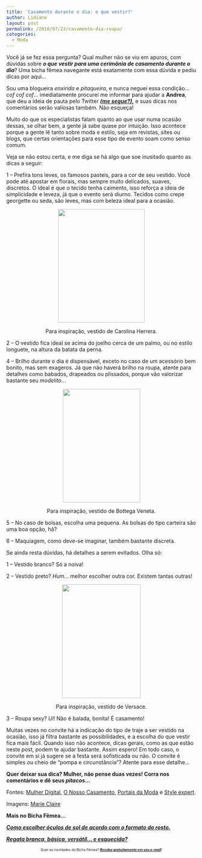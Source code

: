 ```yaml
---
title: 'Casamento durante o dia: o que vestir?'
author: Lidiane
layout: post
permalink: /2010/07/23/casamento-dia-roupa/
categories:
  - Moda
---
```

Você já se fez essa pergunta? Qual mulher não se viu em apuros, com dúvidas sobre **_o que vestir para uma cerimônia de casamento durante o dia_**? Uma bicha fêmea navegante está exatamente com essa dúvida e pediu dicas por aqui…

Sou uma blogueira _enxirida_ e _pitaqueira_, e nunca neguei essa condição… _cof cof cof_… imediatamente procurei me informar para ajudar a **Andrea**, que deu a ideia de pauta pelo Twitter **_<a href="http://twitter.com/bichafemea" target="_blank" rel="noopener noreferrer">(me segue?),</a>_** e suas dicas nos comentários serão valiosas também. Não esqueça!

<!--more-->

Muito do que os especialistas falam quanto ao que usar numa ocasião dessas, se olhar bem, a gente já sabe quase por intuição. Isso acontece porque a gente lê tanto sobre moda e estilo, seja em revistas, sites ou blogs, que certas orientações para esse tipo de evento soam como senso comum.

Veja se não estou certa, e me diga se há algo que soe inusitado quanto as dicas a seguir:

1 – Prefira tons leves, os famosos pasteis, para a cor de seu vestido. Você pode até apostar em florais, mas sempre muito delicados, suaves, discretos. O ideal é que o tecido tenha caimento, isso reforça a ideia de simplicidade e leveza, já que o evento será diurno. Tecidos como crepe georgette ou seda, são leves, mas com beleza ideal para a ocasião.

<p style="text-align: center;">
  <a href="https://www.trololodemulher.com.br/2010/07/vestido-de-Carolina-Herrera.jpg"><img class="size-medium wp-image-4896 aligncenter" title="vestido de Carolina Herrera" src="https://www.trololodemulher.com.br/2010/07/vestido-de-Carolina-Herrera-230x300.jpg" alt="" width="230" height="300" /></a>
</p>

<p style="text-align: center;">
  Para inspiração, vestido de Carolina Herrera.
</p>

2 – O vestido fica ideal se acima do joelho cerca de um palmo, ou no estilo longuete, na altura da batata da perna.

4 – Brilho durante o dia é dispensável, exceto no caso de um acessório bem bonito, mas sem exageros. Já que não haverá brilho na roupa, atente para detalhes como babados, drapeados ou plissados, porque vão valorizar bastante seu _modelito_…

<p style="text-align: center;">
  <a href="https://www.trololodemulher.com.br/2010/07/vestido-de-bottega-veneta.jpg"><img class="size-medium wp-image-4895 aligncenter" title="vestido de bottega veneta" src="https://www.trololodemulher.com.br/2010/07/vestido-de-bottega-veneta-205x300.jpg" alt="" width="205" height="300" /></a>
</p>

<p style="text-align: center;">
  Para inspiração, vestido de Bottega Veneta.
</p>

5 – No caso de bolsas, escolha uma pequena. As bolsas do tipo carteira são uma boa opção, hã?

6 – Maquiagem, como deve-se imaginar, também bastante discreta.

Se ainda resta dúvidas, há detalhes a serem evitados. Olha só:

1 – Vestido branco? Só a noiva!

2 – Vestido preto? _Hum_… melhor escolher outra cor. Existem tantas outras!

<p style="text-align: center;">
  <a href="https://www.trololodemulher.com.br/2010/07/vestido-de-Versace.jpg"><img class="size-medium wp-image-4897 aligncenter" title="vestido de Versace" src="https://www.trololodemulher.com.br/2010/07/vestido-de-Versace-208x300.jpg" alt="" width="208" height="300" /></a>
</p>

<p style="text-align: center;">
  Para inspiração, vestido de Versace.
</p>

3 – Roupa sexy? _Ui_! Não é balada, bonita! É casamento!

Muitas vezes no convite há a indicação do tipo de traje a ser vestido na ocasião, isso já filtra bastante as possibilidades, e a escolha do que vestir fica mais fácil. Quando isso não acontece, dicas gerais, como as que estão neste post, podem te ajudar bastante. Assim espero! Em todo caso, o convite em si já sugere se a festa será sofisticada ou não. O convite é simples ou cheio de “pompa e circunstância”? Atente para esse detalhe…

**Quer deixar sua dica? Mulher, não pense duas vezes! Corra nos comentários e dê seus _pitacos…_**

Fontes: <a href="http://www.mulher.palpitedigital.com.br/" target="_blank" rel="noopener noreferrer">Mulher Digital</a>, <a href="http://onossocasamento.pt/" target="_blank" rel="noopener noreferrer">O Nosso Casamento</a>, <a href="http://www.portaisdamoda.com.br/" target="_blank" rel="noopener noreferrer">Portais da Moda</a> e <a href="http://www.styleexpert.co.uk/" target="_blank" rel="noopener noreferrer">Style expert</a>.

Imagens: <a href="http://www.marieclaire.com/" target="_blank" rel="noopener noreferrer">Marie Claire</a>

**Mais no Bicha Fêmea&#8230;**

**_<a href="http://www.trololodemulher.com.br/2009/10/25/como-escolher-oculos-de-sol/" target="_self">Como escolher óculos de sol de acordo com o formato do rosto.</a>_**

**_<a href="http://www.trololodemulher.com.br/2009/02/27/regata-branca-basica/" target="_self">Regata branca, básica, versátil&#8230; e esquecida?</a>_**

<p style="text-align: center;">
  <span style="font-size: xx-small;">Quer as novidades do Bicha Fêmea? <strong><em><a href="http://feedburner.google.com/fb/a/mailverify?uri=blogbichafemea&loc=pt_BR">Receba gratuitamente em seu e-mail</a></em></strong>!</span>
</p>